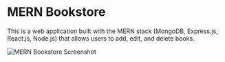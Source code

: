 # MERN Bookstore

This is a web application built with the MERN stack (MongoDB, Express.js, React.js, Node.js) that allows users to add, edit, and delete books.



![MERN Bookstore Screenshot](https://github.com/vickytilotia/mern_bookstore/assets/32337899/c31c5ba0-7630-4cef-a33c-c86e08c7925d)
